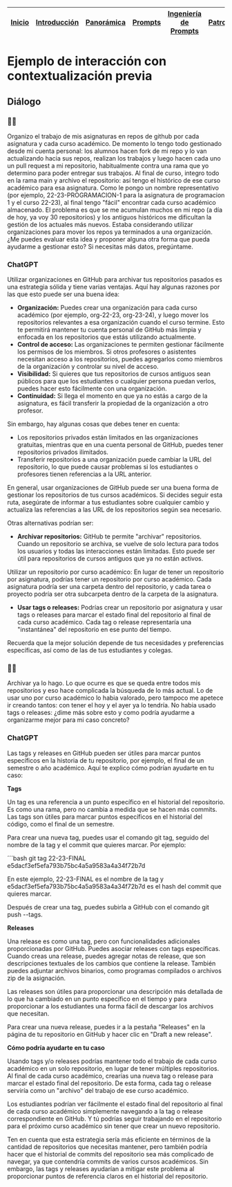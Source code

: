 <div align=right>

|[Inicio](/README.md)|[Introducción](/documentos/intro.md)|[Panorámica](/documentos/panorámica.md)|[Prompts](/documentos/prompts/README.md)|[Ingeniería de Prompts](/documentos/ingenieriaDePrompts/README.md)|[Patrones](/documentos/ingenieriaDePrompts/patrones/README.md)|[Casos de Uso](/documentos/casosDeUso/README.md)|
|-|-|-|-|-|-|-

</div>

# Ejemplo de interacción con contextualización previa


## Diálogo


### 👨‍💻

Organizo el trabajo de mis asignaturas en repos de github por cada asignatura y cada curso académico. De momento lo tengo todo gestionado desde mi cuenta personal: los alumnos hacen fork de mi repo y lo van actualizando hacia sus repos, realizan los trabajos y luego hacen cada uno un pull request a mi repositorio, habitualmente contra una rama que yo determino para poder entregar sus trabajos. Al final de curso, integro todo en la rama main y archivo el repositorio: así tengo el histórico de ese curso académico para esa asignatura. Como le pongo un nombre representativo (por ejemplo, 22-23-PROGRAMACION-1 para la asignatura de programacion 1 y el curso 22-23), al final tengo "fácil" encontrar cada curso académico almacenado. El problema es que se me acumulan muchos en mi repo (a día de hoy, ya voy 30 repositorios) y los antiguos históricos me dificultan la gestión de los actuales más nuevos. Estaba considerando utilizar organizaciones para mover los repos ya terminados a una organización. ¿Me puedes evaluar esta idea y proponer alguna otra forma que pueda ayudarme a gestionar esto? Si necesitas más datos, pregúntame.

### ChatGPT

Utilizar organizaciones en GitHub para archivar tus repositorios pasados es una estrategia sólida y tiene varias ventajas. Aquí hay algunas razones por las que esto puede ser una buena idea:

- **Organización:** Puedes crear una organización para cada curso académico (por ejemplo, org-22-23, org-23-24), y luego mover los repositorios relevantes a esa organización cuando el curso termine. Esto te permitirá mantener tu cuenta personal de GitHub más limpia y enfocada en los repositorios que estás utilizando actualmente.
- **Control de acceso:** Las organizaciones te permiten gestionar fácilmente los permisos de los miembros. Si otros profesores o asistentes necesitan acceso a los repositorios, puedes agregarlos como miembros de la organización y controlar su nivel de acceso.
- **Visibilidad:** Si quieres que tus repositorios de cursos antiguos sean públicos para que los estudiantes o cualquier persona puedan verlos, puedes hacer esto fácilmente con una organización.
- **Continuidad:** Si llega el momento en que ya no estás a cargo de la asignatura, es fácil transferir la propiedad de la organización a otro profesor.

Sin embargo, hay algunas cosas que debes tener en cuenta:

- Los repositorios privados están limitados en las organizaciones gratuitas, mientras que en una cuenta personal de GitHub, puedes tener repositorios privados ilimitados.
- Transferir repositorios a una organización puede cambiar la URL del repositorio, lo que puede causar problemas si los estudiantes o profesores tienen referencias a la URL anterior.

En general, usar organizaciones de GitHub puede ser una buena forma de gestionar los repositorios de tus cursos académicos. Si decides seguir esta ruta, asegúrate de informar a tus estudiantes sobre cualquier cambio y actualiza las referencias a las URL de los repositorios según sea necesario.

Otras alternativas podrían ser:

- **Archivar repositorios:** GitHub te permite "archivar" repositorios. Cuando un repositorio se archiva, se vuelve de solo lectura para todos los usuarios y todas las interacciones están limitadas. Esto puede ser útil para repositorios de cursos antiguos que ya no están activos.

Utilizar un repositorio por curso académico: En lugar de tener un repositorio por asignatura, podrías tener un repositorio por curso académico. Cada asignatura podría ser una carpeta dentro del repositorio, y cada tarea o proyecto podría ser otra subcarpeta dentro de la carpeta de la asignatura.

- **Usar tags o releases:** Podrías crear un repositorio por asignatura y usar tags o releases para marcar el estado final del repositorio al final de cada curso académico. Cada tag o release representaría una "instantánea" del repositorio en ese punto del tiempo.

Recuerda que la mejor solución depende de tus necesidades y preferencias específicas, así como de las de tus estudiantes y colegas.

### 👨‍💻

Archivar ya lo hago. Lo que ocurre es que se queda entre todos mis repositorios y eso hace complicada la búsqueda de lo más actual. Lo de usar uno por curso académico lo habia valorado, pero tampoco me apetece ir creando tantos: con tener el hoy y el ayer ya lo tendría. No habia usado tags o releases: ¿dime más sobre esto y como podría ayudarme a organizarme mejor para mi caso concreto?

### ChatGPT

Las tags y releases en GitHub pueden ser útiles para marcar puntos específicos en la historia de tu repositorio, por ejemplo, el final de un semestre o año académico. Aquí te explico cómo podrían ayudarte en tu caso:

**Tags**

Un tag es una referencia a un punto específico en el historial del repositorio. Es como una rama, pero no cambia a medida que se hacen más commits. Las tags son útiles para marcar puntos específicos en el historial del código, como el final de un semestre.

Para crear una nueva tag, puedes usar el comando git tag, seguido del nombre de la tag y el commit que quieres marcar. Por ejemplo:

´´´bash
git tag 22-23-FINAL e5dacf3ef5efa793b75bc4a5a9583a4a34f72b7d

En este ejemplo, 22-23-FINAL es el nombre de la tag y e5dacf3ef5efa793b75bc4a5a9583a4a34f72b7d es el hash del commit que quieres marcar.

Después de crear una tag, puedes subirla a GitHub con el comando git push --tags.

**Releases**

Una release es como una tag, pero con funcionalidades adicionales proporcionadas por GitHub. Puedes asociar releases con tags específicas. Cuando creas una release, puedes agregar notas de release, que son descripciones textuales de los cambios que contiene la release. También puedes adjuntar archivos binarios, como programas compilados o archivos zip de la asignación.

Las releases son útiles para proporcionar una descripción más detallada de lo que ha cambiado en un punto específico en el tiempo y para proporcionar a los estudiantes una forma fácil de descargar los archivos que necesitan.

Para crear una nueva release, puedes ir a la pestaña "Releases" en la página de tu repositorio en GitHub y hacer clic en "Draft a new release".

**Cómo podría ayudarte en tu caso**

Usando tags y/o releases podrías mantener todo el trabajo de cada curso académico en un solo repositorio, en lugar de tener múltiples repositorios. Al final de cada curso académico, crearías una nueva tag o release para marcar el estado final del repositorio. De esta forma, cada tag o release serviría como un "archivo" del trabajo de ese curso académico.

Los estudiantes podrían ver fácilmente el estado final del repositorio al final de cada curso académico simplemente navegando a la tag o release correspondiente en GitHub. Y tú podrías seguir trabajando en el repositorio para el próximo curso académico sin tener que crear un nuevo repositorio.

Ten en cuenta que esta estrategia sería más eficiente en términos de la cantidad de repositorios que necesitas mantener, pero también podría hacer que el historial de commits del repositorio sea más complicado de navegar, ya que contendría commits de varios cursos académicos. Sin embargo, las tags y releases ayudarían a mitigar este problema al proporcionar puntos de referencia claros en el historial del repositorio.

